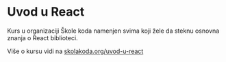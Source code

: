# Uvod u React

Kurs u organizaciji Škole koda namenjen svima koji žele da steknu osnovna znanja o React biblioteci.

Više o kursu vidi na [skolakoda.org/uvod-u-react](https://skolakoda.org/uvod-u-react/)
